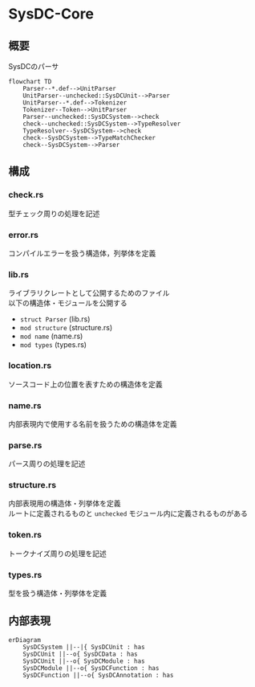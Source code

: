 # SysDC-Core

## 概要

SysDCのパーサ

```mermaid
flowchart TD
    Parser--*.def-->UnitParser
    UnitParser--unchecked::SysDCUnit-->Parser
    UnitParser--*.def-->Tokenizer
    Tokenizer--Token-->UnitParser
    Parser--unchecked::SysDCSystem-->check
    check--unchecked::SysDCSystem-->TypeResolver
    TypeResolver--SysDCSystem-->check
    check--SysDCSystem-->TypeMatchChecker
    check--SysDCSystem-->Parser
```

## 構成

### check.rs

型チェック周りの処理を記述

### error.rs

コンパイルエラーを扱う構造体，列挙体を定義

### lib.rs

ライブラリクレートとして公開するためのファイル  
以下の構造体・モジュールを公開する

- `struct Parser` (lib.rs)
- `mod structure` (structure.rs)
- `mod name` (name.rs)
- `mod types` (types.rs)

### location.rs

ソースコード上の位置を表すための構造体を定義

### name.rs

内部表現内で使用する名前を扱うための構造体を定義

### parse.rs

パース周りの処理を記述

### structure.rs

内部表現用の構造体・列挙体を定義  
ルートに定義されるものと `unchecked` モジュール内に定義されるものがある

### token.rs

トークナイズ周りの処理を記述

### types.rs

型を扱う構造体・列挙体を定義

## 内部表現

```mermaid
erDiagram
    SysDCSystem ||--|{ SysDCUnit : has
    SysDCUnit ||--o{ SysDCData : has
    SysDCUnit ||--o{ SysDCModule : has
    SysDCModule ||--o{ SysDCFunction : has
    SysDCFunction ||--o{ SysDCAnnotation : has
```

